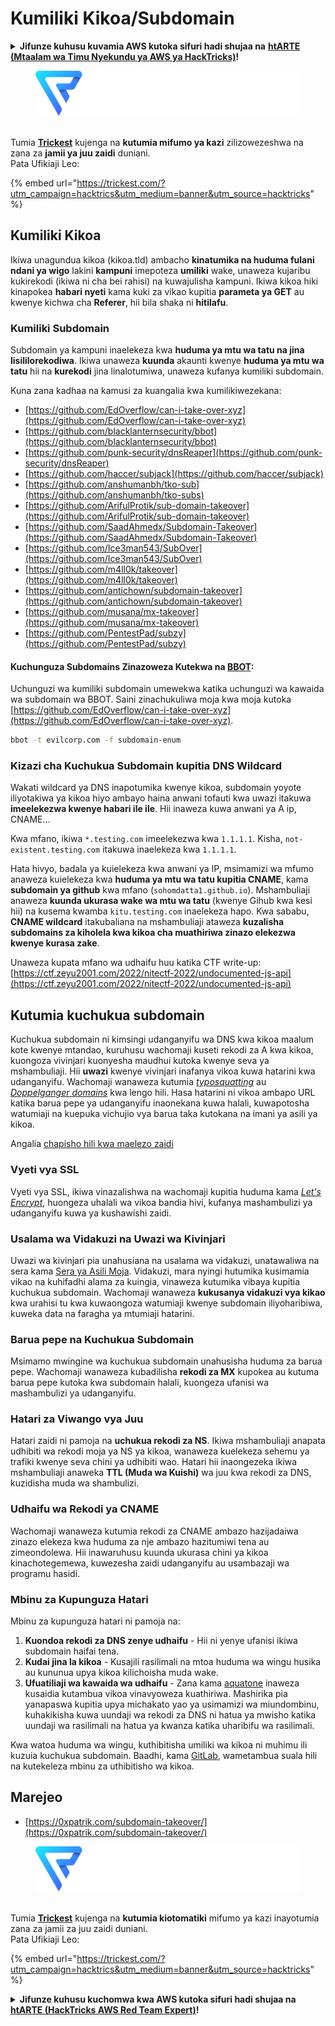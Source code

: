 # Kumiliki Kikoa/Subdomain

<details>

<summary><strong>Jifunze kuhusu kuvamia AWS kutoka sifuri hadi shujaa na</strong> <a href="https://training.hacktricks.xyz/courses/arte"><strong>htARTE (Mtaalam wa Timu Nyekundu ya AWS ya HackTricks)</strong></a><strong>!</strong></summary>

Njia nyingine za kusaidia HackTricks:

* Ikiwa unataka kuona **kampuni yako ikionekana kwenye HackTricks** au **kupakua HackTricks kwa PDF** Angalia [**MIPANGO YA KUJIUNGA**](https://github.com/sponsors/carlospolop)!
* Pata [**bidhaa rasmi za PEASS & HackTricks**](https://peass.creator-spring.com)
* Gundua [**Familia ya PEASS**](https://opensea.io/collection/the-peass-family), mkusanyiko wetu wa [**NFTs**](https://opensea.io/collection/the-peass-family) ya kipekee
* **Jiunge na** 💬 [**Kikundi cha Discord**](https://discord.gg/hRep4RUj7f) au kikundi cha [**telegram**](https://t.me/peass) au **tufuate** kwenye **Twitter** 🐦 [**@carlospolopm**](https://twitter.com/hacktricks_live)**.**
* **Shiriki mbinu zako za kuvamia kwa kuwasilisha PRs kwa** [**HackTricks**](https://github.com/carlospolop/hacktricks) na [**HackTricks Cloud**](https://github.com/carlospolop/hacktricks-cloud) repos za github.

</details>

<figure><img src="../.gitbook/assets/image (3) (1) (1) (1) (1).png" alt=""><figcaption></figcaption></figure>

\
Tumia [**Trickest**](https://trickest.com/?utm\_campaign=hacktrics\&utm\_medium=banner\&utm\_source=hacktricks) kujenga na **kutumia mifumo ya kazi** zilizowezeshwa na zana za **jamii ya juu zaidi** duniani.\
Pata Ufikiaji Leo:

{% embed url="https://trickest.com/?utm_campaign=hacktrics&utm_medium=banner&utm_source=hacktricks" %}

## Kumiliki Kikoa

Ikiwa unagundua kikoa (kikoa.tld) ambacho **kinatumika na huduma fulani ndani ya wigo** lakini **kampuni** imepoteza **umiliki** wake, unaweza kujaribu kukirekodi (ikiwa ni cha bei rahisi) na kuwajulisha kampuni. Ikiwa kikoa hiki kinapokea **habari nyeti** kama kuki za vikao kupitia **parameta ya GET** au kwenye kichwa cha **Referer**, hii bila shaka ni **hitilafu**.

### Kumiliki Subdomain

Subdomain ya kampuni inaelekeza kwa **huduma ya mtu wa tatu na jina lisililorekodiwa**. Ikiwa unaweza **kuunda** akaunti kwenye **huduma ya mtu wa tatu** hii na **kurekodi** jina linalotumiwa, unaweza kufanya kumiliki subdomain.

Kuna zana kadhaa na kamusi za kuangalia kwa kumilikiwezekana:

* [https://github.com/EdOverflow/can-i-take-over-xyz](https://github.com/EdOverflow/can-i-take-over-xyz)
* [https://github.com/blacklanternsecurity/bbot](https://github.com/blacklanternsecurity/bbot)
* [https://github.com/punk-security/dnsReaper](https://github.com/punk-security/dnsReaper)
* [https://github.com/haccer/subjack](https://github.com/haccer/subjack)
* [https://github.com/anshumanbh/tko-sub](https://github.com/anshumanbh/tko-subs)
* [https://github.com/ArifulProtik/sub-domain-takeover](https://github.com/ArifulProtik/sub-domain-takeover)
* [https://github.com/SaadAhmedx/Subdomain-Takeover](https://github.com/SaadAhmedx/Subdomain-Takeover)
* [https://github.com/Ice3man543/SubOver](https://github.com/Ice3man543/SubOver)
* [https://github.com/m4ll0k/takeover](https://github.com/m4ll0k/takeover)
* [https://github.com/antichown/subdomain-takeover](https://github.com/antichown/subdomain-takeover)
* [https://github.com/musana/mx-takeover](https://github.com/musana/mx-takeover)
* [https://github.com/PentestPad/subzy](https://github.com/PentestPad/subzy)

#### Kuchunguza Subdomains Zinazoweza Kutekwa na [BBOT](https://github.com/blacklanternsecurity/bbot):

Uchunguzi wa kumiliki subdomain umewekwa katika uchunguzi wa kawaida wa subdomain wa BBOT. Saini zinachukuliwa moja kwa moja kutoka [https://github.com/EdOverflow/can-i-take-over-xyz](https://github.com/EdOverflow/can-i-take-over-xyz).
```bash
bbot -t evilcorp.com -f subdomain-enum
```
### Kizazi cha Kuchukua Subdomain kupitia DNS Wildcard

Wakati wildcard ya DNS inapotumika kwenye kikoa, subdomain yoyote iliyotakiwa ya kikoa hiyo ambayo haina anwani tofauti kwa uwazi itakuwa **imeelekezwa kwenye habari ile ile**. Hii inaweza kuwa anwani ya A ip, CNAME...

Kwa mfano, ikiwa `*.testing.com` imeelekezwa kwa `1.1.1.1`. Kisha, `not-existent.testing.com` itakuwa inaelekeza kwa `1.1.1.1`.

Hata hivyo, badala ya kuielekeza kwa anwani ya IP, msimamizi wa mfumo anaweza kuielekeza kwa **huduma ya mtu wa tatu kupitia CNAME**, kama **subdomain ya github** kwa mfano (`sohomdatta1.github.io`). Mshambuliaji anaweza **kuunda ukurasa wake wa mtu wa tatu** (kwenye Gihub kwa kesi hii) na kusema kwamba `kitu.testing.com` inaelekeza hapo. Kwa sababu, **CNAME wildcard** itakubaliana na mshambuliaji ataweza **kuzalisha subdomains za kiholela kwa kikoa cha muathiriwa zinazo elekezwa kwenye kurasa zake**.

Unaweza kupata mfano wa udhaifu huu katika CTF write-up: [https://ctf.zeyu2001.com/2022/nitectf-2022/undocumented-js-api](https://ctf.zeyu2001.com/2022/nitectf-2022/undocumented-js-api)

## Kutumia kuchukua subdomain

Kuchukua subdomain ni kimsingi udanganyifu wa DNS kwa kikoa maalum kote kwenye mtandao, kuruhusu wachomaji kuseti rekodi za A kwa kikoa, kuongoza vivinjari kuonyesha maudhui kutoka kwenye seva ya mshambuliaji. Hii **uwazi** kwenye vivinjari inafanya vikoa kuwa hatarini kwa udanganyifu. Wachomaji wanaweza kutumia [_typosquatting_](https://en.wikipedia.org/wiki/Typosquatting) au [_Doppelganger domains_](https://en.wikipedia.org/wiki/Doppelg%C3%A4nger) kwa lengo hili. Hasa hatarini ni vikoa ambapo URL katika barua pepe ya udanganyifu inaonekana kuwa halali, kuwapotosha watumiaji na kuepuka vichujio vya barua taka kutokana na imani ya asili ya kikoa.

Angalia [chapisho hili kwa maelezo zaidi](https://0xpatrik.com/subdomain-takeover/)

### **Vyeti vya SSL**
Vyeti vya SSL, ikiwa vinazalishwa na wachomaji kupitia huduma kama [_Let's Encrypt_](https://letsencrypt.org/), huongeza uhalali wa vikoa bandia hivi, kufanya mashambulizi ya udanganyifu kuwa ya kushawishi zaidi.

### **Usalama wa Vidakuzi na Uwazi wa Kivinjari**
Uwazi wa kivinjari pia unahusiana na usalama wa vidakuzi, unatawaliwa na sera kama [Sera ya Asili Moja](https://en.wikipedia.org/wiki/Same-origin_policy). Vidakuzi, mara nyingi hutumika kusimamia vikao na kuhifadhi alama za kuingia, vinaweza kutumika vibaya kupitia kuchukua subdomain. Wachomaji wanaweza **kukusanya vidakuzi vya kikao** kwa urahisi tu kwa kuwaongoza watumiaji kwenye subdomain iliyoharibiwa, kuweka data na faragha ya mtumiaji hatarini.

### **Barua pepe na Kuchukua Subdomain**
Msimamo mwingine wa kuchukua subdomain unahusisha huduma za barua pepe. Wachomaji wanaweza kubadilisha **rekodi za MX** kupokea au kutuma barua pepe kutoka kwa subdomain halali, kuongeza ufanisi wa mashambulizi ya udanganyifu.

### **Hatari za Viwango vya Juu**
Hatari zaidi ni pamoja na **uchukua rekodi za NS**. Ikiwa mshambuliaji anapata udhibiti wa rekodi moja ya NS ya kikoa, wanaweza kuelekeza sehemu ya trafiki kwenye seva chini ya udhibiti wao. Hatari hii inaongezeka ikiwa mshambuliaji anaweka **TTL (Muda wa Kuishi)** wa juu kwa rekodi za DNS, kuzidisha muda wa shambulizi.

### Udhaifu wa Rekodi ya CNAME
Wachomaji wanaweza kutumia rekodi za CNAME ambazo hazijadaiwa zinazo elekeza kwa huduma za nje ambazo hazitumiwi tena au zimeondolewa. Hii inawaruhusu kuunda ukurasa chini ya kikoa kinachotegemewa, kuwezesha zaidi udanganyifu au usambazaji wa programu hasidi.

### **Mbinu za Kupunguza Hatari**
Mbinu za kupunguza hatari ni pamoja na:
1. **Kuondoa rekodi za DNS zenye udhaifu** - Hii ni yenye ufanisi ikiwa subdomain haifai tena.
2. **Kudai jina la kikoa** - Kusajili rasilimali na mtoa huduma wa wingu husika au kununua upya kikoa kilichoisha muda wake.
3. **Ufuatiliaji wa kawaida wa udhaifu** - Zana kama [aquatone](https://github.com/michenriksen/aquatone) inaweza kusaidia kutambua vikoa vinavyoweza kuathiriwa. Mashirika pia yanapaswa kupitia upya michakato yao ya usimamizi wa miundombinu, kuhakikisha kuwa uundaji wa rekodi za DNS ni hatua ya mwisho katika uundaji wa rasilimali na hatua ya kwanza katika uharibifu wa rasilimali.

Kwa watoa huduma wa wingu, kuthibitisha umiliki wa kikoa ni muhimu ili kuzuia kuchukua subdomain. Baadhi, kama [GitLab](https://about.gitlab.com/2018/02/05/gitlab-pages-custom-domain-validation/), wametambua suala hili na kutekeleza mbinu za uthibitisho wa kikoa.

## Marejeo
* [https://0xpatrik.com/subdomain-takeover/](https://0xpatrik.com/subdomain-takeover/)

<figure><img src="../.gitbook/assets/image (3) (1) (1) (1) (1).png" alt=""><figcaption></figcaption></figure>

\
Tumia [**Trickest**](https://trickest.com/?utm\_campaign=hacktrics\&utm\_medium=banner\&utm\_source=hacktricks) kujenga na **kutumia kiotomatiki** mifumo ya kazi inayotumia zana za jamii za juu zaidi duniani.\
Pata Ufikiaji Leo:

{% embed url="https://trickest.com/?utm_campaign=hacktrics&utm_medium=banner&utm_source=hacktricks" %}

<details>

<summary><strong>Jifunze kuhusu kuchomwa kwa AWS kutoka sifuri hadi shujaa na</strong> <a href="https://training.hacktricks.xyz/courses/arte"><strong>htARTE (HackTricks AWS Red Team Expert)</strong></a><strong>!</strong></summary>

Njia nyingine za kusaidia HackTricks:

* Ikiwa unataka kuona **kampuni yako ikitangazwa kwenye HackTricks** au **kupakua HackTricks kwa PDF** Angalia [**MIPANGO YA KUJIUNGA**](https://github.com/sponsors/carlospolop)!
* Pata [**bidhaa rasmi za PEASS & HackTricks**](https://peass.creator-spring.com)
* Gundua [**Familia ya PEASS**](https://opensea.io/collection/the-peass-family), mkusanyiko wetu wa [**NFTs**](https://opensea.io/collection/the-peass-family) za kipekee
* **Jiunge** 💬 [**Kikundi cha Discord**](https://discord.gg/hRep4RUj7f) au kikundi cha [**telegram**](https://t.me/peass) au **tufuate** kwenye **Twitter** 🐦 [**@carlospolopm**](https://twitter.com/hacktricks_live)**.**
* **Shiriki mbinu zako za kuchomwa kwa kuwasilisha PRs kwa** [**HackTricks**](https://github.com/carlospolop/hacktricks) na [**HackTricks Cloud**](https://github.com/carlospolop/hacktricks-cloud) github repos.

</details>
